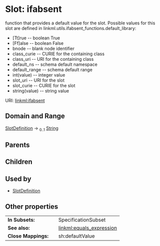 
# Slot: ifabsent

function that provides a default value for the slot.  Possible values for this slot are defined in linkml.utils.ifabsent_functions.default_library:
  * [Tt]rue -- boolean True
  * [Ff]alse -- boolean False
  * bnode -- blank node identifier
  * class_curie -- CURIE for the containing class
  * class_uri -- URI for the containing class
  * default_ns -- schema default namespace
  * default_range -- schema default range
  * int(value) -- integer value
  * slot_uri -- URI for the slot
  * slot_curie -- CURIE for the slot
  * string(value) -- string value

URI: [linkml:ifabsent](https://w3id.org/linkml/ifabsent)


## Domain and Range

[SlotDefinition](SlotDefinition.md) &#8594;  <sub>0..1</sub> [String](types/String.md)

## Parents


## Children


## Used by

 * [SlotDefinition](SlotDefinition.md)

## Other properties

|  |  |  |
| --- | --- | --- |
| **In Subsets:** | | SpecificationSubset |
| **See also:** | | [linkml:equals_expression](linkml:equals_expression) |
| **Close Mappings:** | | sh:defaultValue |
